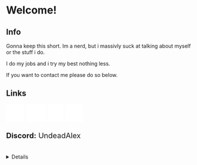 # Welcome!

## Info
Gonna keep this short. Im a nerd, but i massivly suck at talking about myself or the stuff i do.

I do my jobs and i try my best nothing less.

If you want to contact me please do so below.

<!-- Not sure i wanna keep this part in so if your reading it raw then oh well -->
<!-- i do have a self issue with perfectionism and ditching my personal and ONLY my personal projects when im not happy with them/how i've approched them. -->

## Links
<div align="left" style="font-size: 20px">
    <a href="https://twitter.com/DexiTheZombie" target="_blank" rel="noopener noreferrer">
    <img src="svg-icons/twitter.svg"></a>
    <a href="https://www.youtube.com/channel/UC5LB019hgKnNYCTofL7MvYw" target="_blank" rel="noopener noreferrer">
    <img src="svg-icons/youtube.svg"></a>
    <a href="https://www.linkedin.com/in/marshall-dodd-64a576150/" target="_blank" rel="noopener noreferrer">
    <img src="svg-icons/linkedin.svg"></a>
    <!-- Disabled as i have V.A.C bans, granted with one exception due to having cheat engine that i left open for modding a different game, the rest were young and poor choices. -->
    <!-- <a href="https://steamcommunity.com/id/DexiZom" target="_blank" rel="noopener noreferrer"> -->
    <!-- <img src="svg-icons/steam.svg"></a> -->
    <a href="https://undeadalex.itch.io/" target="_blank" rel="noopener noreferrer">
    <img src="svg-icons/itch-io.svg"></a>
    <p><strong>Discord:</strong> UndeadAlex</p>

</div>



<br>

<details>
<p align="left">
  <a href="https://github.com/undeadalex">
    <img src="http://github-profile-summary-cards.vercel.app/api/cards/profile-details?username=undeadalex&theme=discord_old_blurple" />
  </a>
  <a href="https://github.com/undeadalex">
    <img src="http://github-profile-summary-cards.vercel.app/api/cards/repos-per-language?username=undeadalex&theme=discord_old_blurple" />
  </a>
</p>
</details>
